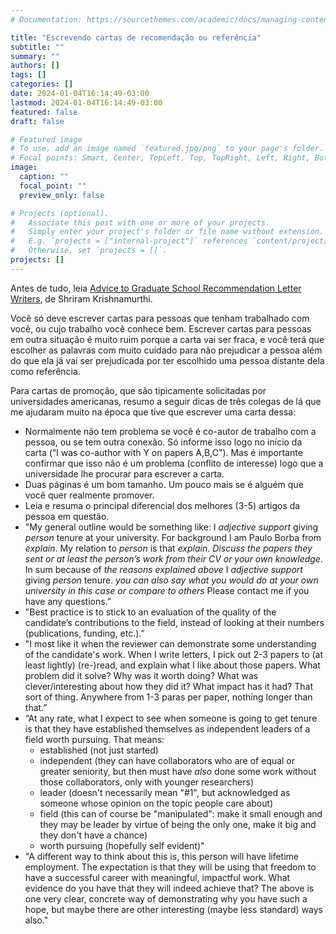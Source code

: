 ```yaml
---
# Documentation: https://sourcethemes.com/academic/docs/managing-content/

title: "Escrevendo cartas de recomendação ou referência"
subtitle: ""
summary: ""
authors: []
tags: []
categories: []
date: 2024-01-04T16:14:49-03:00
lastmod: 2024-01-04T16:14:49-03:00
featured: false
draft: false

# Featured image
# To use, add an image named `featured.jpg/png` to your page's folder.
# Focal points: Smart, Center, TopLeft, Top, TopRight, Left, Right, BottomLeft, Bottom, BottomRight.
image:
  caption: ""
  focal_point: ""
  preview_only: false

# Projects (optional).
#   Associate this post with one or more of your projects.
#   Simply enter your project's folder or file name without extension.
#   E.g. `projects = ["internal-project"]` references `content/project/deep-learning/index.md`.
#   Otherwise, set `projects = []`.
projects: []
---
```

Antes de tudo, leia [Advice to Graduate School Recommendation Letter Writers](https://cs.brown.edu/~sk/Memos/Grad-School-Recos/), de Shriram Krishnamurthi.

Você só deve escrever cartas para pessoas que tenham trabalhado com você, ou cujo trabalho você conhece bem. Escrever cartas para pessoas em outra situação é muito ruim porque a carta vai ser fraca, e você terá que escolher as palavras com muito cuidado para não prejudicar a pessoa além do que ela já vai ser prejudicada por ter escolhido uma pessoa distante dela como referência.

Para cartas de promoção, que são tipicamente solicitadas por universidades americanas, resumo a seguir dicas de três colegas de lá que me ajudaram muito na época que tive que escrever uma carta dessa:

-  Normalmente não tem problema se você é co-autor de trabalho com a pessoa, ou se tem outra conexão. Só informe isso logo no início da carta (“I was co-author with Y on papers A,B,C"). Mas é importante confirmar que isso não é um problema (conflito de interesse) logo que a universidade lhe procurar para escrever a carta. 
- Duas páginas é um bom tamanho. Um pouco mais se é alguém que você quer realmente promover.
- Leia e resuma o principal diferencial dos melhores (3-5) artigos da pessoa em questão.
- "My general outline would be something like: I *adjective* *support* giving *person* tenure at your university. For background I am Paulo Borba from *explain*. My relation to *person* is that *explain*. *Discuss the papers they sent or at least the person’s work from their CV or your own knowledge*. In sum because of *the reasons explained above* I *adjective* *support* giving *person* tenure. *you can also say what you would do at your own university in this case or compare to others* Please contact me if you have any questions.” 
- "Best practice is to stick to an evaluation of the quality of the candidate’s contributions to the field, instead of looking at their numbers (publications, funding, etc.).”
- "I most like it when the reviewer can demonstrate some understanding of the candidate's work. When I write letters, I pick out 2-3 papers to (at least lightly) (re-)read, and explain what I like about those papers. What problem did it solve? Why was it worth doing? What was clever/interesting about how they did it? What impact has it had? That sort of thing. Anywhere from 1-3 paras per paper, nothing longer than that.”
- “At any rate, what I expect to see when someone is going to get tenure is that they have established themselves as independent leaders of a field worth pursuing. That means:
  - established (not just started)
  - independent (they can have collaborators who are of equal or greater seniority, but then must have *also* done some work without those collaborators, only with younger researchers)
  - leader (doesn't necessarily mean "#1", but acknowledged as someone whose opinion on the topic people care about)
  - field (this can of course be "manipulated": make it small enough and they may be leader by virtue of being the only one, make it big and they don't have a chance)
  - worth pursuing (hopefully self evident)"
- "A different way to think about this is, this person will have lifetime employment. The expectation is that they will be using that freedom to have a successful career with meaningful, impactful work. What evidence do you have that they will indeed achieve that? The above is one very clear, concrete way of demonstrating why you have such a hope, but maybe there are other interesting (maybe less standard) ways also."



